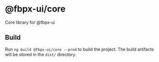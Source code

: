 # @fbpx-ui/core

Core library for @fbpx-ui

## Build

Run `ng build @fbpx-ui/core --prod` to build the project. The build artifacts will be stored in the `dist/` directory.

